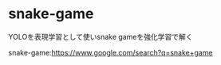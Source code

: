# snake-game

YOLOを表現学習として使いsnake gameを強化学習で解く

snake-game:https://www.google.com/search?q=snake+game

